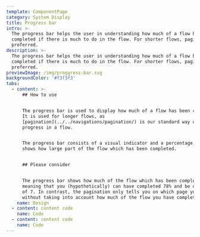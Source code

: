 ```yaml
---
template: ComponentPage
category: System Display
title: Progress bar
intro: >-
  The progress bar helps the user in understanding how much of a flow has been
  completed if there is much to do in the flow. For shorter flows, pagination is
  preferred.
description: >-
  The progress bar helps the user in understanding how much of a flow has been
  completed if there is much to do in the flow. For shorter flows, pagination is
  preferred.
previewImage: /img/proggress-bar.svg
backgroundColor: '#f3f3f3'
tabs:
  - content: >-
      ## How to use


      The progress bar is used to display how much of a flow has been completed.
      It is used for longer flows, as
      [pagination](../../navigations/pagination/) is our standard way of showing
      progress in a flow.


      The progress bar consists of a visual indicator and a percentage which
      shows how large part of the flow which has been completed.


      ## Please consider


      The progress bar shows how much of the flow which has been completed,
      meaning that you (hypothetically) can have completed 78% and be on page 2
      of 7. In contrast, the pagination only tells you on which page you are
      without taking into account how much of the flow you have completed.
    name: Design
  - content: content code
    name: Code
  - content: content code
    name: Code
---
```


